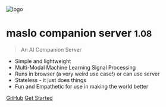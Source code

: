 <!-- _coverpage.md -->

![logo](https://cdn-images-1.medium.com/max/1600/1*Gm7A7w4vJZeNXKHJQxhq7Q.gif)

# maslo companion server <small>1.08</small>

> An AI Companion Server

- Simple and lightweight
- Multi-Modal Machine Learning Signal Processing
- Runs in browser (a very weird use case!) or can use server
- Stateless - it just does things
- Fun and Empathetic for use in making the world better

[GitHub](https://github.com/HeyMaslo/companion-server)
[Get Started](#heymaslocompanion-server)
